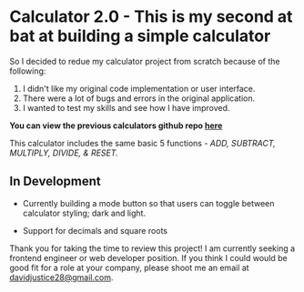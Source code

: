 # Calculator 2.0 - This is my second at bat at building a simple calculator

So I decided to redue my calculator project from scratch because of the following:

1. I didn't like my original code implementation or user interface.
2. There were a lot of bugs and errors in the original application.
3. I wanted to test my skills and see how I have improved.

**You can view the previous calculators github repo [here](https://github.com/Davidjustice28/calculator)**

This calculator includes the same basic 5 functions - *ADD, SUBTRACT, MULTIPLY, DIVIDE, & RESET.*

## In Development

- Currently building a mode button so that users can toggle between calculator styling; dark and light.

- Support for decimals and square roots

Thank you for taking the time to review this project! I am currently seeking a frontend engineer or web developer position. If you think I could would be good fit for a role at your company, please shoot me an email at davidjustice28@gmail.com.